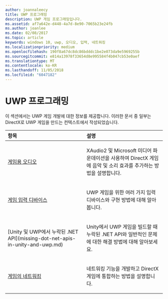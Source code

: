 ```yaml
---
author: joannaleecy
title: UWP 프로그래밍
description: UWP 게임 프로그래밍입니다.
ms.assetid: af7a642e-d448-4a7d-8e90-7065b23e24fb
ms.author: joanlee
ms.date: 02/08/2017
ms.topic: article
keywords: windows 10, uwp, 오디오, 입력, 네트워킹
ms.localizationpriority: medium
ms.openlocfilehash: 190f8a67dc8dc86bdddc1be2e073da9e5969255b
ms.sourcegitcommit: e814a13978f33654d8e995584f4b047cb53e0aef
ms.translationtype: MT
ms.contentlocale: ko-KR
ms.lasthandoff: 11/05/2018
ms.locfileid: "6047182"
---
```

# <a name="uwp-programming"></a>UWP 프로그래밍

이 섹션에서는 UWP 게임 개발에 대한 정보를 제공합니다. 이러한 문서 중 일부는 DirectX로 UWP 게임을 만드는 컨텍스트에서 작성되었습니다.


<table>
<colgroup>
<col width="50%" />
<col width="50%" />
</colgroup>
<thead>
<tr class="header">
<th align="left">항목</th>
<th align="left">설명</th>
</tr>
</thead>
<tbody>
<tr class="odd">
<td align="left"><p><a href="working-with-audio-in-your-directx-game.md">게임용 오디오</a></p></td>
<td align="left"><p>XAudio2 및 Microsoft 미디어 파운데이션을 사용하여 DirectX 게임에 음악 및 소리 효과를 추가하는 방법을 설명합니다.</p></td>
</tr>
<tr class="even">
<td align="left"><p><a href="input-for-games.md">게임 입력 디바이스</a></p></td>
<td align="left"><p>UWP 게임을 위한 여러 가지 입력 디바이스와 구현 방법에 대해 알아봅니다.</p></td>
</tr>
<tr class="odd">
    <td align="left">
        <p>[Unity 및 UWP에서 누락된 .NET API](missing-dot-net-apis-in-unity-and-uwp.md)</p>
    </td>
    <td align="left">
        <p>Unity에서 UWP 게임을 빌드할 때 누락된 .NET API와 일반적인 문제에 대한 해결 방법에 대해 알아보세요.</p>
    </td>
</tr>
<tr class="even">
<td align="left"><p><a href="work-with-networking-in-your-directx-game.md">게임의 네트워킹</a></p></td>
<td align="left"><p>네트워킹 기능을 개발하고 DirectX 게임에 통합하는 방법을 설명합니다.</p></td>
</tr>
</tbody>
</table>
 

 

 





